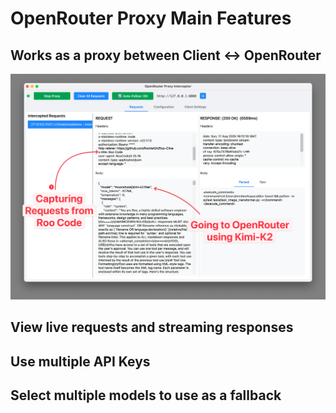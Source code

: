 # OpenRouter Proxy Main Features

## Works as a proxy between Client <-> OpenRouter

![](request-capture.png)

## View live requests and streaming responses

## Use multiple API Keys

## Select multiple models to use as a fallback
